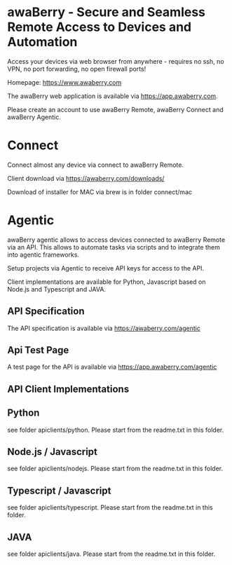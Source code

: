 awaBerry - Secure and Seamless Remote Access to Devices and Automation
=================================

Access your devices via web browser from anywhere - requires no ssh, no VPN, no port forwarding, no open firewall ports!

Homepage: https://www.awaberry.com

The awaBerry web application is available via https://app.awaberry.com.

Please create an account to use awaBerry Remote, awaBerry Connect and awaBerry Agentic.

Connect
========

Connect almost any device via connect to awaBerry Remote.

Client download via https://awaberry.com/downloads/

Download of installer for MAC via brew is in folder connect/mac


Agentic
========

awaBerry agentic allows to access devices connected to awaBerry Remote via an API.
This allows to automate tasks via scripts and to integrate them into agentic frameworks.

Setup projects via Agentic to receive API keys for access to the API.

Client implementations are available for Python, Javascript based on Node.js and Typescript and JAVA.

API Specification
-----------------
The API specification is available via https://awaberry.com/agentic

Api Test Page
----------------
A test page for the API is available via https://app.awaberry.com/agentic


API Client Implementations
----------------

Python
----
see folder apiclients/python.
Please start from the readme.txt in this folder.

Node.js / Javascript
----
see folder apiclients/nodejs.
Please start from the readme.txt in this folder.

Typescript / Javascript
----
see folder apiclients/typescript.
Please start from the readme.txt in this folder.

JAVA
----
see folder apiclients/java.
Please start from the readme.txt in this folder.